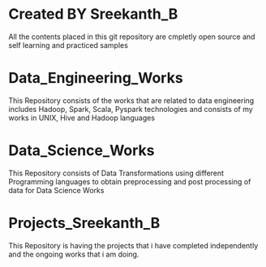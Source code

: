 # Created BY Sreekanth_B

All the contents placed in this git repository are cmpletly open source and self learning and practiced samples 

# Data_Engineering_Works
 This Repository consists of the works that are related to data engineering includes Hadoop, Spark, Scala, Pyspark technologies
 and consists of my works in UNIX, Hive and Hadoop languages
 
 # Data_Science_Works
 This Repository consists of Data Transformations using different Programming languages to obtain preprocessing and post processing of data for Data Science Works
 
 # Projects_Sreekanth_B 
 This Repository is having the projects that i have completed independently and the ongoing works that i am doing. 
 

